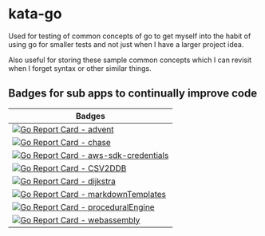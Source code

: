 # kata-go

Used for testing of common concepts of go to get myself into the habit of using go for smaller tests and not just when I have a larger project idea.

Also useful for storing these sample common concepts which I can revisit when I forget syntax or other similar things.

## Badges for sub apps to continually improve code

| Badges |
| --- |
| [![Go Report Card - advent](https://goreportcard.com/badge/github.com/marjamis/kata-go/advent)](https://goreportcard.com/badge/github.com/marjamis/kata-go/advent) |
| [![Go Report Card - chase](https://goreportcard.com/badge/github.com/marjamis/kata-go/chase)](https://goreportcard.com/badge/github.com/marjamis/kata-go/chase) |
| [![Go Report Card - aws-sdk-credentials](https://goreportcard.com/badge/github.com/marjamis/kata-go/basicApps/aws-sdk-credentials)](https://goreportcard.com/badge/github.com/marjamis/kata-go/basicApps/aws-sdk-credentials) |
| [![Go Report Card - CSV2DDB](https://goreportcard.com/badge/github.com/marjamis/kata-go/basicApps/CSV2DDB)](https://goreportcard.com/badge/github.com/marjamis/kata-go/basicApps/CSV2DDB) |
| [![Go Report Card - dijkstra](https://goreportcard.com/badge/github.com/marjamis/kata-go/basicApps/dijkstra)](https://goreportcard.com/badge/github.com/marjamis/kata-go/basicApps/dijkstra) |
| [![Go Report Card - markdownTemplates](https://goreportcard.com/badge/github.com/marjamis/kata-go/basicApps/markdownTemplates)](https://goreportcard.com/badge/github.com/marjamis/kata-go/basicApps/markdownTemplates) |
| [![Go Report Card - proceduralEngine](https://goreportcard.com/badge/github.com/marjamis/kata-go/basicApps/proceduralEngine)](https://goreportcard.com/badge/github.com/marjamis/kata-go/basicApps/proceduralEngine) |
| [![Go Report Card - webassembly](https://goreportcard.com/badge/github.com/marjamis/kata-go/basicApps/webassembly)](https://goreportcard.com/badge/github.com/marjamis/kata-go/basicApps/webassembly) |
